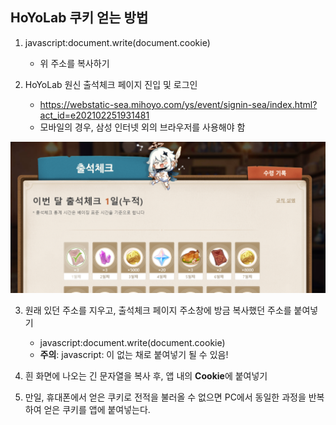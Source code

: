 



## HoYoLab 쿠키 얻는 방법


1. javascript:document.write(document.cookie)
   - 위 주소를 복사하기


2. HoYoLab 원신 출석체크 페이지 진입 및 로그인
   - https://webstatic-sea.mihoyo.com/ys/event/signin-sea/index.html?act_id=e202102251931481
   - 모바일의 경우, 삼성 인터넷 외의 브라우저를 사용해야 함

![hoyolab_cookie_1](./hoyolab_cookie_1.png)



3. 원래 있던 주소를 지우고, 출석체크 페이지 주소창에 방금 복사했던 주소를 붙여넣기
   - javascript:document.write(document.cookie)
   - **주의**: javascript: 이 없는 채로 붙여넣기 될 수 있음!



4. 흰 화면에 나오는 긴 문자열을 복사 후, 앱 내의 **Cookie**에 붙여넣기


5. 만일, 휴대폰에서 얻은 쿠키로 전적을 불러올 수 없으면 PC에서 동일한 과정을 반복하여 얻은 쿠키를 앱에 붙여넣는다.
